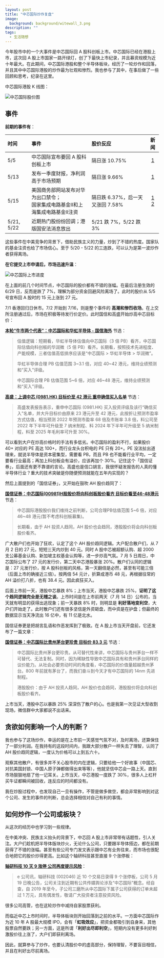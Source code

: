 ```yaml
---
layout: post
title: "中芯国际炒作复盘"
image:
  background: background/witewall_3.png
description: ""
tags:
  - 生活随想
---
```


今年股市中的一个大事件是中芯国际回 A 股科创板上市。中芯国际已经在港股上市，这次回 A 股上市国家一路开绿灯，创了下最快上市纪录，并且募资规模为近十年最大。在此期间，中芯国际港股和整个半导体板块，经历了一轮炒作和回落，并且其中中芯国际港股的炒作最为壮观和惨烈。我也参与了其中，在事后做了一些回顾和思考，纪录在这里。

<!--more-->

中芯国际港股 K 线图：

<img src="{{ site.image_cdn }}/images/2020/07/smic-stock-prices.png" alt="中芯国际股价图" />

## 事件

**前期的事件有**：

时间         | 事件                      | 股价反应                                   |                                         新闻                                         
:---------- |:----------------------- |:-------------------------------------- |:-----------------------------------------------------------------------------------:
5/5        | 中芯国际宣布要回 A 股科创板上市       | 隔日涨 10.75%  | [1](https://news.futunn.com/post/6005966)                     
5/13       | 发布一季度财报，净利润高于市场预期       | 隔日涨 9.66%  | [1](https://news.futunn.com/post/6100239)                     
5/15       | 美国商务部网站发布对华为出口禁令；<br>国家集成电路基金II和上海集成电路基金II注资 | 隔日跌 6.37%，后一天又涨回 7.58% | [1](https://www.gelonghui.com/live/378620) [2](https://finance.sina.com.cn/stock/hkstock/2020-05-15/doc-iirczymk1852983.shtml)
5/21, 5/22 | 近期热门股纷纷回调；港版国安法消息放出     | 5/21 跌 7%，5/22 跌 3%                    |                                                                                    

这些事件在中美竞争的背景下，借助民族主义的力量，炒到了不错的热度。国家队的基金注资也给了市场信心。至于 5/20 - 5/22 的三连跌，可以认为是第一波炒作者获得离场。

**在它提交上市申请后，市场迅速升温**：

<img src="{{ site.image_cdn }}/images/2020/07/smic-ipo.png" alt="中芯国际上市进度" />

在上面的前几个时间节点，中芯国际的股价都有不错的涨幅。在最后注册生效的 6/29 日，反而是跌了 7%，理解为部分资金回避风险离场了。此时的股价从 5/5 号宣布回 A 股时的 15 元上涨到 27 元。

7/1 香港回归日休市。7/2 开始到 7/16，则是整个事件的 **高潮和惨烈收场**。在上交所注册通过后，市场在积极等待发行价定价。此时国信和高盛开始炒高中芯目标价：

<div class="content-box" markdown="1">

**[本轮“牛市两个代表”：中芯国际和华虹半导体 - 国信海外](https://finance.sina.com.cn/stock/relnews/hk/2020-07-03/doc-iirczymm0259929.shtml)** 节选：

> 估值逻辑：短期看，华虹半导体估值向中芯国际（3 倍 PB）看齐，中芯国际估值向科创板的华润微（5 倍 PB）看齐。长期看，按照技术先进程度、产能规模，三者估值高低排序应该是“中芯国际 > 华虹半导体 > 华润微”。
> 
> 华虹半导体合理 PB 估值范围 3~3.1 倍，对应 40~42 港元，维持业绩预测和“买入”评级。
> 
> 中芯国际合理 PB 估值范围 5~6 倍，对应 46~48 港元，维持业绩预测和“买入”评级。

</div>

<div class="content-box" markdown="1">

**[高盛：上调中芯 (0981.HK) 目标价至 42 港元 重申确信买入名单](https://www.gelonghui.com/live/396188)** 节选：

> 高盛发表报告表示，重申中芯国际 (0981.HK) 买入投资评级及该行“确信买入”名单，并大升目标价由原来 23 港元升至 42 港元，此按折让预测市盈率方式估值，相当预测 2022 年预测市盈率 68 倍及市账率 3.8 倍，料公司至 2022 年下半年可升级至 7 纳米制程、料 2024 年下半年可升级至 5 纳米制程，料至 2025 年毛利率可升至 30%。

</div>

可以看到大户在炒高价格时的手法有多低劣。中芯国际的盈利不行，如果股价 40+ 对应的 PE 高达 100+，而行业龙头台积电的 PE 只有 20+。PE 没法扯出道理来，就说半导体是资本密集型，需要看 PB，而且 PB 也不能看行业平均，一定要看行业最高；再加上科创板会有溢价，应该再加个 30%。记住这个「国信证券」，后面还有更不靠谱的言论。高盛也是信口胡言，我很怀疑发报告的人真的懂半导体行业？重大的技术突破是你随便预测就能在五年内实现的？

然后上面提到的「国信证券」，又开始在鼓吹 AH 股价趋同了：

<div class="content-box" markdown="1">

**[国信证券：中芯国际(00981)H股股价将向科创板股价看齐 目标价看至46-48港元](https://www.zhitongcaijing.com/content/detail/315755.html)** 节选：

> 中芯国际港股股价我们维持之前判断，公司合理PB估值范围 5~6 倍，对应 46~48 港元(暂不考虑科创板募集)。
> 
> 长期看，由于 AH 投资人趋同，AH 股价也会趋同，港股股价将会向科创板股价看齐。

</div>

广大散户们也开始了狂欢，认定了这个 AH 股价趋同逻辑。大户配合散户们，从 7 月 2 日的 27 元，短短三天内炒到 40 元。同时 A 股中芯被超额认购、超 2000 支公募基金认购、新加坡主权基金认购等，进一步炒高气氛。7 月 5 日周日，中芯国际公布了 27 元的发行价，第二天中芯港股暴涨 20%。散户们认同的逻辑是：27 元发行价，按 A 股科创板的风格，第一天翻倍是必然，甚至有可能三倍（后面上市的确接近三倍）。按两倍 54 元计，折算成港币 48 元，再根据往常的 AH 溢价打八折，也有 38.4 元。因此疯狂买入。

后面上市前一天，港股中芯暴跌 8%；上市当天，港股中芯暴跌 25%，**证明了这个趋同逻辑完全是无稽之谈**。上市时间是在上市前两天（7 月 14 日）公布的，当天就有明显的获得出逃现象；前一天暴跌 8% 时，则明显是 **利好落地变利空**，大户们开始走了。此时散户们还有很多坚信是外资砸盘，而中资是在护盘；但最终的数据显示当天净流出 16 亿中，有 11 亿是北水。

国信证券更是把胡言乱语和作恶发挥到了极致。在 A 股上市当天开盘前，它还发布了一篇文章：

<div class="content-box" markdown="1">

**[国信证券：中芯国际比贵州茅台更珍贵 目标价 83.3 元](http://gu.qq.com/resources/shy/news/detail-v2/index.html#/?id=nesSN202007160900477b1c0676&s=b)** 节选：

> 中芯国际比贵州茅台更珍贵。从可替代性来讲，中芯国际与贵州茅台一样不可替代、无法复制。同时，因为稀缺性导致中芯国际具有和贵州茅台同样的议价能力。从社会必要劳动时间的角度看，中芯国际的价值量超越贵州茅台。800 年前就有茅台了，而我们奋斗到今天才有中芯国际的 14nm 先进制程。
> 
> 港股股价：由于 AH 投资人趋同，AH 股价也会趋同，港股股价将会向科创板股价看齐。

</div>

上市当天，港股中芯以暴跌 25% 深深伤了散户的心。也是我第一次见证大型收割现场，微信群中大家都说不出话来。

## 贪欲如何影响一个人的判断？

我也参与了这场炒作，幸运的是在上市前一天感觉气氛不对，及时离场，还算保住了一部分利润。在我持有的这段时间内，我跟大部分散户一样失去了理智，认同了 AH 股价趋同逻辑，一度认为价格可以上到五六十。

观察其他散户，有很多并不关心股市的内在逻辑，只要给他一个好故事（中国芯、对抗美国封锁、中国人原子弹都做得出来等等），他就坚信中芯会一路上天。直到市场狠狠地扇了他一记耳关。上市当天，中芯港股一度跌了 30%，很多人上杠杆买牛证都瞬间被回收，连反应的时间都没有。

我在炒股过程中，也发现自己一旦有操作，不管是做多做空，都会非常影响到对这个公司、发生的事件的判断，总会选择相信对自己有利的事情。

## 如何炒作一个公司或板块？

从这次的经历中也学习到一些规律。

在中美冲突、民族主义抬头的背景下，中芯回 A 股上市非常带有话题性，引人关注。大户们趁机把半导体版块炒火，无论什么公司，只要跟半导体搭边，都在前期获得了不错的涨幅。甚至有些公司专门发文表示跟中芯有业务往来，而市场也很配合地把它的股价炒得更高。比如这个轴研科技甚至直接 9 个涨停板：

<div class="content-box" markdown="1">

**[轴研科技 10 天 9 涨停 公司再度提示风险](https://finance.sina.com.cn/roll/2020-05-19/doc-iirczymk2488639.shtml)**：

> e 公司讯，轴研科技 (002046) 近 10 个交易日录得 9 个涨停板，公司 5 月 19 日晚公告，公司关注到近期有公共传媒舆论涉及“中芯国际”概念。经自查，自 2019 年至今，子公司三磨所从中芯国际下属子公司获得的订单未超过 1 万元，具有偶发性，敬请广大投资者注意投资风险。

</div>

很多公司高管，也在这轮炒作中减持自家股票获利。

而临近中芯上市时间时，半导体板块则开始回落到之前的水平。一方面中芯国际作为近 10 年 A 股最大规模 IPO，会有「**虹吸效应**」，把资金都吸引到自身来，其他股票自然要跌；另一方面，这是所谓「**利好出尽即利空**」，短期内没有更多利好刺激股价往上涨了，大户们即获利离场。

因此，就算参与了炒作，也要认清股价中的虚高部分，保持理智，不要盲目相信，并且在利好出尽前离场。
